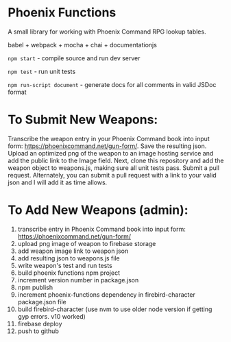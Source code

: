 # Phoenix Functions

A small library for working with Phoenix Command RPG lookup tables.

babel + webpack + mocha + chai + documentationjs

`npm start` - compile source and run dev server

`npm test` - run unit tests

`npm run-script document` - generate docs for all comments in valid JSDoc format

# To Submit New Weapons:

Transcribe the weapon entry in your Phoenix Command book into input form: https://phoenixcommand.net/gun-form/. Save the resulting json. Upload an optimized png of the weapon to an image hosting service and add the public link to the Image field. Next, clone this repository and add the weapon object to weapons.js, making sure all unit tests pass. Submit a pull request. Alternately, you can submit a pull request with a link to your valid json and I will add it as time allows.

# To Add New Weapons (admin):

1. transcribe entry in Phoenix Command book into input form: https://phoenixcommand.net/gun-form/
2. upload png image of weapon to firebase storage
3. add weapon image link to weapon json
4. add resulting json to weapons.js file
5. write weapon's test and run tests
6. build phoenix functions npm project
7. increment version number in package.json
8. npm publish
9. increment phoenix-functions dependency in firebird-character package.json file
10. build firebird-character (use nvm to use older node version if getting gyp errors. v10 worked)
11. firebase deploy
12. push to github

